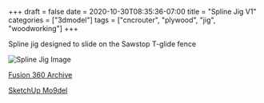 +++ 
draft = false
date = 2020-10-30T08:35:36-07:00
title = "Spline Jig V1"
categories = ["3dmodel"]
tags = ["cncrouter", "plywood", "jig", "woodworking"]
+++

Spline jig designed to slide on the Sawstop T-glide fence

![Spline Jig Image](/3dmodels/SplineJigV1Image.png)

[Fusion 360 Archive](/3dmodels/SplineJigV1.f3d)

[SketchUp Mo9del](/3dmodels/SplineJigV1.skp)
